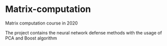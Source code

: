 # Matrix-computation
Matrix computation course in 2020

The project contains the neural network defense methods with the usage of PCA and Boost algorithm
